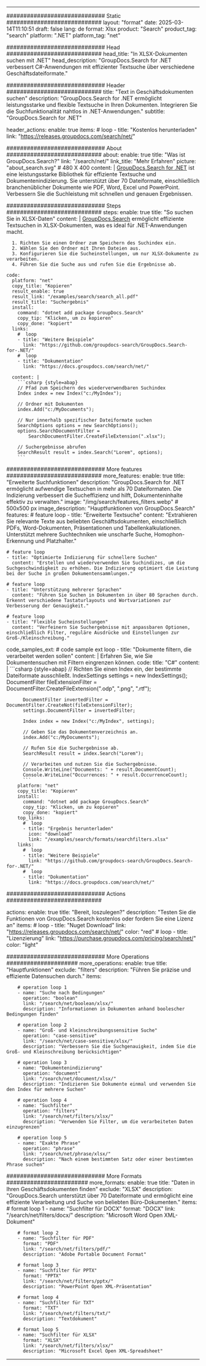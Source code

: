 
---
############################# Static ############################
layout: "format"
date:  2025-03-14T11:10:51
draft: false
lang: de
format: Xlsx
product: "Search"
product_tag: "search"
platform: ".NET"
platform_tag: "net"

############################# Head ############################
head_title: "In XLSX-Dokumenten suchen mit .NET"
head_description: "GroupDocs.Search for .NET verbessert C#-Anwendungen mit effizienter Textsuche über verschiedene Geschäftsdateiformate."

############################# Header ############################
title: "Text in Geschäftsdokumenten suchen" 
description: "GroupDocs.Search for .NET ermöglicht leistungsstarke und flexible Textsuche in Ihren Dokumenten. Integrieren Sie die Suchfunktionalität nahtlos in .NET-Anwendungen."
subtitle: "GroupDocs.Search for .NET" 

header_actions:
  enable: true
  items:
    #  loop
    - title: "Kostenlos herunterladen"
      link: "https://releases.groupdocs.com/search/net/"
      
############################# About ############################
about:
    enable: true
    title: "Was ist GroupDocs.Search?"
    link: "/search/net/"
    link_title: "Mehr Erfahren"
    picture: "about_search.svg" # 480 X 400
    content: |
       [GroupDocs.Search for .NET](/search/net/) ist eine leistungsstarke Bibliothek für effiziente Textsuche und Dokumentenindizierung. Sie unterstützt über 70 Dateiformate, einschließlich branchenüblicher Dokumente wie PDF, Word, Excel und PowerPoint. Verbessern Sie die Suchleistung mit schnellen und genauen Ergebnissen.

############################# Steps ############################
steps:
    enable: true
    title: "So suchen Sie in XLSX-Daten"
    content: |
      [GroupDocs.Search](/search/net/) ermöglicht effiziente Textsuchen in XLSX-Dokumenten, was es ideal für .NET-Anwendungen macht.
      
      1. Richten Sie einen Ordner zum Speichern des Suchindex ein.
      2. Wählen Sie den Ordner mit Ihren Dateien aus.
      3. Konfigurieren Sie die Sucheinstellungen, um nur XLSX-Dokumente zu verarbeiten.
      4. Führen Sie die Suche aus und rufen Sie die Ergebnisse ab.
   
    code:
      platform: "net"
      copy_title: "Kopieren"
      result_enable: true
      result_link: "/examples/search/search_all.pdf"
      result_title: "Suchergebnis"
      install:
        command: "dotnet add package GroupDocs.Search"
        copy_tip: "Klicken, um zu kopieren"
        copy_done: "kopiert"
      links:
        #  loop
        - title: "Weitere Beispiele"
          link: "https://github.com/groupdocs-search/GroupDocs.Search-for-.NET/"
        #  loop
        - title: "Dokumentation"
          link: "https://docs.groupdocs.com/search/net/"
          
      content: |
        ```csharp {style=abap}
        // Pfad zum Speichern des wiederverwendbaren Suchindex
        Index index = new Index("c:/MyIndex");

        // Ordner mit Dokumenten
        index.Add("c:/MyDocuments");

        // Nur innerhalb spezifischer Dateiformate suchen
        SearchOptions options = new SearchOptions();
        options.SearchDocumentFilter = 
            SearchDocumentFilter.CreateFileExtension(".xlsx");

        // Suchergebnisse abrufen
        SearchResult result = index.Search("Lorem", options);
        ```            

############################# More features ############################
more_features:
  enable: true
  title: "Erweiterte Suchfunktionen"
  description: "GroupDocs.Search for .NET ermöglicht aufwendige Textsuchen in mehr als 70 Dateiformaten. Die Indizierung verbessert die Sucheffizienz und hilft, Dokumenteninhalte effektiv zu verwalten."
  image: "/img/search/features_filters.webp" # 500x500 px
  image_description: "Hauptfunktionen von GroupDocs.Search"
  features:
    # feature loop
    - title: "Erweiterte Textsuche"
      content: "Extrahieren Sie relevante Texte aus beliebten Geschäftsdokumenten, einschließlich PDFs, Word-Dokumenten, Präsentationen und Tabellenkalkulationen. Unterstützt mehrere Suchtechniken wie unscharfe Suche, Homophon-Erkennung und Platzhalter."

    # feature loop
    - title: "Optimierte Indizierung für schnellere Suchen"
      content: "Erstellen und wiederverwenden Sie Suchindizes, um die Suchgeschwindigkeit zu erhöhen. Die Indizierung optimiert die Leistung bei der Suche in großen Dokumentensammlungen."

    # feature loop
    - title: "Unterstützung mehrerer Sprachen"
      content: "Führen Sie Suchen in Dokumenten in über 80 Sprachen durch. Erkennt verschiedene Tastaturlayouts und Wortvariationen zur Verbesserung der Genauigkeit."

    # feature loop
    - title: "Flexible Sucheinstellungen"
      content: "Verfeinern Sie Suchergebnisse mit anpassbaren Optionen, einschließlich Filter, reguläre Ausdrücke und Einstellungen zur Groß-/Kleinschreibung."
      
  code_samples_ext:
    # code sample ext loop
    - title: "Dokumente filtern, die verarbeitet werden sollen"
      content: |
        Erfahren Sie, wie Sie Dokumentensuchen mit Filtern eingrenzen können.
      code:
        title: "C#"
        content: |
          ```csharp {style=abap}
          // Richten Sie einen Index ein, der bestimmte Dateiformate ausschließt.
          IndexSettings settings = new IndexSettings();
          DocumentFilter fileExtensionFilter = 
            DocumentFilter.CreateFileExtension(".odp", ".png", ".rtf");

          DocumentFilter invertedFilter = DocumentFilter.CreateNot(fileExtensionFilter);
          settings.DocumentFilter = invertedFilter;

          Index index = new Index("c:/MyIndex", settings);
              
          // Geben Sie das Dokumentenverzeichnis an.
          index.Add("c:/MyDocuments");

          // Rufen Sie die Suchergebnisse ab.
          SearchResult result = index.Search("Lorem");
          
          // Verarbeiten und nutzen Sie die Suchergebnisse.
          Console.WriteLine("Documents: " + result.DocumentCount);
          Console.WriteLine("Occurrences: " + result.OccurrenceCount);
          ```
        platform: "net"
        copy_title: "Kopieren"
        install:
          command: "dotnet add package GroupDocs.Search"
          copy_tip: "Klicken, um zu kopieren"
          copy_done: "kopiert"
        top_links:
          #  loop
          - title: "Ergebnis herunterladen"
            icon: "download"
            link: "/examples/search/formats/searchfilters.xlsx"
        links:
          #  loop
          - title: "Weitere Beispiele"
            link: "https://github.com/groupdocs-search/GroupDocs.Search-for-.NET/"
          #  loop
          - title: "Dokumentation"
            link: "https://docs.groupdocs.com/search/net/"
            

            


############################# Actions ############################

actions:
  enable: true
  title: "Bereit, loszulegen?"
  description: "Testen Sie die Funktionen von GroupDocs.Search kostenlos oder fordern Sie eine Lizenz an"
  items:
    #  loop
    - title: "Nuget Download"
      link: "https://releases.groupdocs.com/search/net/"
      color: "red"
        #  loop
    - title: "Lizenzierung"
      link: "https://purchase.groupdocs.com/pricing/search/net/"
      color: "light"


############################# More Operations #####################
more_operations:
    enable: true
    title: "Hauptfunktionen"
    exclude: "filters"
    description: "Führen Sie präzise und effiziente Datensuchen durch."
    items: 
          
        # operation loop 1
        - name: "Suche nach Bedingungen"
          operation: "boolean"
          link: "/search/net/boolean/xlsx/"
          description: "Informationen in Dokumenten anhand boolescher Bedingungen finden"

        # operation loop 2
        - name: "Groß- und kleinschreibungssensitive Suche"
          operation: "case-sensitive"
          link: "/search/net/case-sensitive/xlsx/"
          description: "Verbessern Sie die Suchgenauigkeit, indem Sie die Groß- und Kleinschreibung berücksichtigen"

        # operation loop 3
        - name: "Dokumentenindizierung"
          operation: "document"
          link: "/search/net/document/xlsx/"
          description: "Indizieren Sie Dokumente einmal und verwenden Sie den Index für mehrere Suchen"

        # operation loop 4
        - name: "Suchfilter"
          operation: "filters"
          link: "/search/net/filters/xlsx/"
          description: "Verwenden Sie Filter, um die verarbeiteten Daten einzugrenzen"

        # operation loop 5
        - name: "Exakte Phrase"
          operation: "phrase"
          link: "/search/net/phrase/xlsx/"
          description: "Nach einem bestimmten Satz oder einer bestimmten Phrase suchen"
          
        
          
############################# More Formats ########################
more_formats:
    enable: true
    title: "Daten in Ihren Geschäftsdokumenten finden"
    exclude: "XLSX"
    description: "GroupDocs.Search unterstützt über 70 Dateiformate und ermöglicht eine effiziente Verarbeitung und Suche von beliebten Büro-Dokumenten."
    items: 
        # format loop 1
        - name: "Suchfilter für DOCX"
          format: "DOCX"
          link: "/search/net/filters/docx/"
          description: "Microsoft Word Open XML-Dokument"
          
        # format loop 2
        - name: "Suchfilter für PDF"
          format: "PDF"
          link: "/search/net/filters/pdf/"
          description: "Adobe Portable Document Format"
          
        # format loop 3
        - name: "Suchfilter für PPTX"
          format: "PPTX"
          link: "/search/net/filters/pptx/"
          description: "PowerPoint Open XML-Präsentation"

        # format loop 4
        - name: "Suchfilter für TXT"
          format: "TXT"
          link: "/search/net/filters/txt/"
          description: "Textdokument"
          
        # format loop 5
        - name: "Suchfilter für XLSX"
          format: "XLSX"
          link: "/search/net/filters/xlsx/"
          description: "Microsoft Excel Open XML-Spreadsheet"
  

---